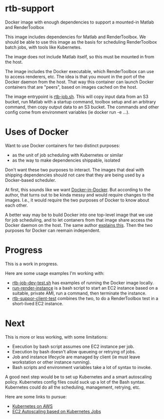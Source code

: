 # rtb-support
Docker image with enough dependencies to support a mounted-in Matlab and RenderToolbox

This image includes dependencies for Matlab and RenderToolbox.  We should be able to use this image as the basis for scheduling RenderToolbox batch jobs, with tools like Kubernetes.

The image does not include Matlab itself, so this must be mounted in from the host.

The image includes the Docker executable, which RenderToolbox can use to access renderers, etc.  The idea is that you mount in the port of the Docker daemon from the host.  That way this container can launch Docker containers that are "peers", based on images cached on the host.

The image entrypoint is [rtb-job.sh](https://github.com/RenderToolbox/rtb-support/blob/master/docker/rtb-job.sh).  This will copy input data from an S3 bucket, run Matlab with a startup command, toolbox setup and an arbitrary command, then copy output data to an S3 bucket.  The commands and other config come from environment variables (ie docker run -e ...).

# Uses of Docker

Want to use Docker containers for two distinct purposes:
 - as the unit of job scheduling with Kubernetes or similar
 - as the way to make dependencies shippable, isolated

Don't want these two purposes to interact.  The images that deal with shipping dependencies should not care that they are being used by a Docker-based scheduler.

At first, this sounds like we want [Docker-in-Docker](https://blog.docker.com/2013/09/docker-can-now-run-within-docker/).  But according to the author, that turns out to be kinda messy and would require changes to the images.  I.e., it would require the two purposes of Docker to know about each other. 

A better way may be to build Docker into one top-level image that we use for job scheduling, and to let contaners from that image share access the Docker daemon on the host.  The same author [explains this](https://jpetazzo.github.io/2015/09/03/do-not-use-docker-in-docker-for-ci/).  Then the two purposes for Docker can reemain independent.

# Progress
This is a work in progress.

Here are some usage examples I'm working with:
 - [rtb-job-dev-test.sh](https://github.com/RenderToolbox/rtb-support/blob/master/test/rtb-job-dev-test.sh) has examples of running the Docker image locally.
 - [run-render-instance](https://github.com/RenderToolbox/rtb-support/blob/master/client/run-render-instance) is a bash script to start an EC2 instance based on a suitable, private AMI, run a command, then terminate the instance.
 - [rtb-suppor-client-test](https://github.com/RenderToolbox/rtb-support/blob/master/test/rtb-suppor-client-test) combines the two, to do a RenderToolbox test in a short-lived EC2 instance.

# Next
This is more or less working, with some limitations:
 - Execution by bash script assumes one EC2 instance per job.
 - Execution by bash doesn't allow queueing or retrying of jobs.
 - Job and instance lifecycle are managed by client (ie must leave workstation or other instance running).
 - Bash scripts and environment variables take a lot of syntax to invoke.

A good next step would be to set up Kubernetes and a smart autoscaling policy.  Kubernetes config files could suck up a lot of the Bash syntax.  Kubernetes could do all the scheduling, management, retrying, etc.

Here are some links to pursue:
 - [Kubernetes on AWS](http://kubernetes.io/docs/getting-started-guides/aws/)
 - [EC2 Autoscaling based on Kubernetes Jobs](https://github.com/openai/kubernetes-ec2-autoscaler)
